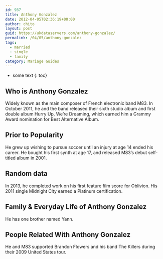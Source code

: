 ```yaml
---
id: 937
title: Anthony Gonzalez
date: 2012-04-05T02:36:19+00:00
author: chito
layout: post
guid: https://ukdataservers.com/anthony-gonzalez/
permalink: /04/05/anthony-gonzalez  
tags:
  - married
  - single
  - family
category: Mariage Guides
---
```


* some text
{: toc}


## Who is  Anthony Gonzalez
                  
                  
                  
Widely known as the main composer of French electronic band M83. In October 2011, he and the band released their sixth studio album and first double album Hurry Up, We&#8217;re Dreaming, which earned him a Grammy Award nomination for Best Alternative Album.
                  
                
                
                
## Prior to Popularity 
                  
                  
                  
He grew up wishing to pursue soccer until an injury at age 14 ended his career. He bought his first synth at age 17, and released M83&#8217;s debut self-titled album in 2001.
                  
                
                
                
## Random data 
                  
                  
                  
In 2013, he completed work on his first feature film score for Oblivion. His 2011 single Midnight City earned a Platinum certification.
                  
                
                
                
## Family & Everyday Life of Anthony Gonzalez
                  
                  
                  
He has one brother named Yann.
                  
                
                
                
## People Related With  Anthony Gonzalez
                  
                  
                  
He and M83 supported Brandon Flowers and his band The Killers during their 2009 United States tour.
                  
                
              
            
          
          
          
    
    
  
